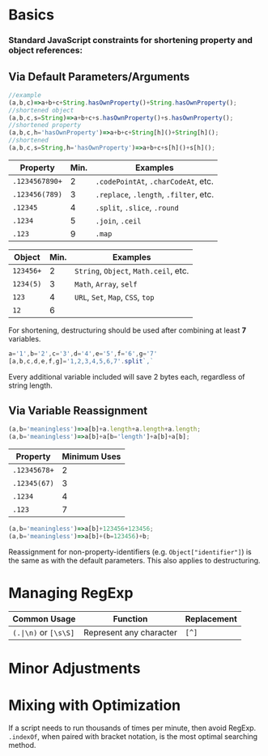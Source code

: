 # Basics
### Standard JavaScript constraints for shortening property and object references:
## Via Default Parameters/Arguments
```js
//example
(a,b,c)=>a+b+c+String.hasOwnProperty()+String.hasOwnProperty();
//shortened object
(a,b,c,s=String)=>a+b+c+s.hasOwnProperty()+s.hasOwnProperty();
//shortened property
(a,b,c,h='hasOwnProperty')=>a+b+c+String[h]()+String[h]();
//shortened
(a,b,c,s=String,h='hasOwnProperty')=>a+b+c+s[h]()+s[h]();
```
Property | Min. | Examples
-------- | ---- | --------
`.1234567890+` | 2 | `.codePointAt`, `.charCodeAt`, etc.
`.123456(789)` | 3 | `.replace`, `.length`, `.filter`, etc.
`.12345` | 4 | `.split`, `.slice`, `.round`
`.1234` | 5 | `.join`, `.ceil`
`.123` | 9 | `.map`

Object | Min. | Examples
------ | ---- | --------
`123456+` | 2 | `String`, `Object`, `Math.ceil`, etc.
`1234(5)` | 3 | `Math`, `Array`, `self`
`123` | 4 | `URL`, `Set`, `Map`, `CSS`, `top`
`12` | 6

For shortening, destructuring should be used after combining at least **7** variables.
```js
a='1',b='2',c='3',d='4',e='5',f='6',g='7'
[a,b,c,d,e,f,g]='1,2,3,4,5,6,7'.split`,`
```
Every additional variable included will save 2 bytes each, regardless of string length.
## Via Variable Reassignment
```js
(a,b='meaningless')=>a[b]+a.length+a.length+a.length;
(a,b='meaningless')=>a[b]+a[b='length']+a[b]+a[b];
```
Property | Minimum Uses
-------- | ----
`.12345678+` | 2
`.12345(67)` | 3
`.1234` | 4
`.123` | 7

```js
(a,b='meaningless')=>a[b]+123456+123456;
(a,b='meaningless')=>a[b]+(b=123456)+b;
```
Reassignment for non-property-identifiers (e.g. `Object["identifier"]`) is the same as with the default parameters. This also applies to destructuring.
# Managing RegExp
Common Usage | Function | Replacement
------------ | ------- | -----------
`(.\|\n)` or `[\s\S]` | Represent any character | `[^]`
# Minor Adjustments
# Mixing with Optimization
If a script needs to run thousands of times per minute, then avoid RegExp. `.indexOf`, when paired with bracket notation, is the most optimal searching method.
